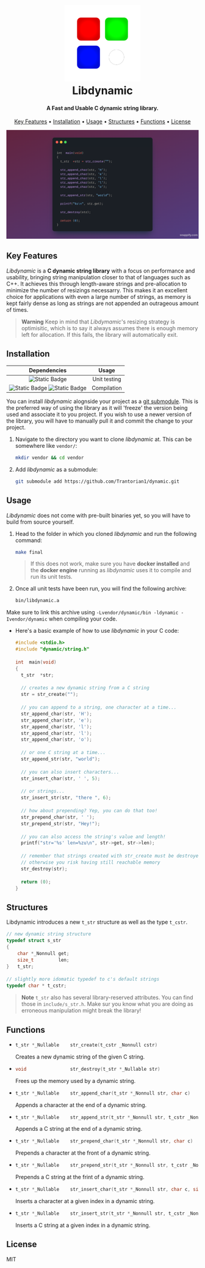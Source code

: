 <h1 align="center">
	<br>
	<img src="https://raw.githubusercontent.com/Trantorian1/dynamic/dev/res/logo.png" alt="Markdownify" width="200">
	<br>
  Libdynamic
  <br>
</h1>

<h4 align="center">A Fast and Usable C dynamic string library.</h4>

<p align="center">
  <a href="#key-features">Key Features</a> •
  <a href="#installation">Installation</a> •
  <a href="#usage">Usage</a> •
  <a href="#structures">Structures</a> •
  <a href="#functions">Functions</a> •
  <a href="#license">License</a>
</p>

![screenshot](https://raw.githubusercontent.com/Trantorian1/dynamic/dev/res/header.png)

## Key Features

_Libdynamic_ is a **C dynamic string library** with a focus on performance and usability, bringing string manipulation closer to that of languages such as C++.
It achieves this through length-aware strings and pre-allocation to minimize the number of resizings necessarry. This makes it an excellent choice for applications
with even a large number of strings, as memory is kept fairly dense as long as strings are not appended an outrageous amount of times.

> **Warning**
> Keep in mind that _Libdymamic_'s resizing strategy is optimisitic, which is to say it always assumes there is enough memory left for allocation.
> If this fails, the library will automatically exit. 

## Installation

<table>
  <!-- Table Header -->
  <tr>
    <!-- Header Row -->
    <th style="text-align:center;">Dependencies</th>
    <th style="text-align:center;">Usage</th>
  </tr>
  <!-- Table Body -->
  <tbody>
    <!-- First Row -->
    <tr>
      <td style="text-align:center;"><img src="https://img.shields.io/badge/docker-blue?logo=docker&logoColor=white" alt="Static Badge"></td>
      <td style="text-align:center;">Unit testing</td>
    </tr>
    <!-- Second Row -->
    <tr>
      <td style="text-align:center;">
        <img src="https://img.shields.io/badge/clang-orange?logo=c&logoColor=white" alt="Static Badge">
        <img src="https://img.shields.io/badge/make-black?logo=gnu&logoColor=white" alt="Static Badge">
      </td>
      <td style="text-align:center;">Compilation</td>
    </tr>
  </tbody>
</table>

You can install _libdynamic_ alognside your project as a <a href="https://git-scm.com/book/en/v2/Git-Tools-Submodules">git submodule</a>. This is the preferred way of using the library as it will 'freeze' the version being used and associate it to you project.
If you wish to use a newer version of the library, you will have to manually pull it and commit the change to your project.

1. Navigate to the directory you want to clone _libdynamic_ at. This can be somewhere like `vendor/`:
    ```bash
    mkdir vendor && cd vendor
    ```
    
2. Add _libdynamic_ as a submodule:
    ```bash
    git submodule add https://github.com/Trantorian1/dynamic.git
    ```

## Usage

_Libdynamic_ does not come with pre-built binaries yet, so you will have to build from source yourself.

1. Head to the folder in which you cloned _libdynamic_ and run the following command:
     ```bash
     make final
     ```
     
     > If this does not work, make sure you have **docker installed** and the **docker engine** running as _libdynamic_ uses it to compile and run its unit tests.

3. Once all unit tests have been run, you will find the following archive:
     ```bash
     bin/libdynamic.a
     ```

Make sure to link this archive using `-Lvendor/dynamic/bin -ldynamic -Ivendor/dynamic` when compiling your code.

- Here's a basic example of how to use _libdynamic_ in your C code:
  
    ```c
    #include <stdio.h>
    #include "dynamic/string.h"
    
    int  main(void)
    {
      t_str  *str;
    
      // creates a new dynamic string from a C string
      str = str_create("");
    
      // you can append to a string, one character at a time...
      str_append_char(str, 'H');
      str_append_char(str, 'e');
      str_append_char(str, 'l');
      str_append_char(str, 'l');
      str_append_char(str, 'o');
    
      // or one C string at a time...
      str_append_str(str, "world");
    
      // you can also insert characters...
      str_insert_char(str, ' ', 5);
    
      // or strings...
      str_insert_str(str, "there ", 6);
    
      // how about prepending? Yep, you can do that too!
      str_prepend_char(str, ' ');
      str_prepend_str(str, "Hey!");
    
      // you can also access the string's value and length!
      printf("str='%s' len=%zu\n", str->get, str->len);
    
      // remember that strings created with str_create must be destroyed with str_destroy
      // otherwise you risk having still reachable memory
      str_destroy(str);
    
      return (0);
    }
    ```

## Structures

Libdynamic introduces a new `t_str` structure as well as the type `t_cstr`.

```c
// new dynamic string structure
typedef struct s_str
{
	char *_Nonnull get;
	size_t         len;
}	t_str;

// slightly more idomatic typedef to c's default strings
typedef char * t_cstr;
```

> **Note**
> `t_str` also has several library-reserved attributes. You can find those in `include/s_str.h`. Make sur you know what you are doing
> as erroneous manipulation might break the library!

## Functions

- ```c
  t_str *_Nullable    str_create(t_cstr _Nonnull cstr)
  ```
  Creates a new dynamic string of the given C string.

- ```c
  void                str_destroy(t_str *_Nullable str)
  ```
  Frees up the memory used by a dynamic string.

- ```c
  t_str *_Nullable    str_append_char(t_str *_Nonnull str, char c)
  ```
  Appends a character at the end of a dynamic string.

- ```c
  t_str *_Nullable    str_append_str(t_str *_Nonnull str, t_cstr _Nonnull cstr)
  ```
  Appends a C string at the end of a dynamic string.

- ```c
  t_str *_Nullable    str_prepend_char(t_str *_Nonnull str, char c)
  ```
  Prepends a character at the front of a dynamic string.

- ```c
  t_str *_Nullable    str_prepend_str(t_str *_Nonnull str, t_cstr _Nonnull cstr)
  ```
  Prepends a C string at the frint of a dynamic string.

- ```c
  t_str *_Nullable    str_insert_char(t_str *_Nonnull str, char c, size_t index)
  ```
  Inserts a character at a given index in a dynamic string.

- ```c
  t_str *_Nullable    str_insert_str(t_str *_Nonnull str, t_cstr _Nonnull cstr, size_t index)
  ```
  Inserts a C string at a given index in a dynamic string.

## License

MIT
